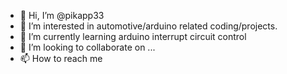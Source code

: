 - 👋 Hi, I’m @pikapp33
- 👀 I’m interested in automotive/arduino related coding/projects.
- 🌱 I’m currently learning arduino interrupt circuit control
- 💞️ I’m looking to collaborate on ...
- 📫 How to reach me 

<!---
pikapp33/pikapp33 is a ✨ special ✨ repository because its `README.md` (this file) appears on your GitHub profile.
You can click the Preview link to take a look at your changes.
--->

